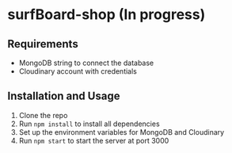 # surfBoard-shop (In progress)

## Requirements
- MongoDB string to connect the database
- Cloudinary account with credentials

## Installation and Usage
1. Clone the repo
2. Run `npm install` to install all dependencies
3. Set up the environment variables for MongoDB and Cloudinary
4. Run `npm start` to start the server at port 3000
